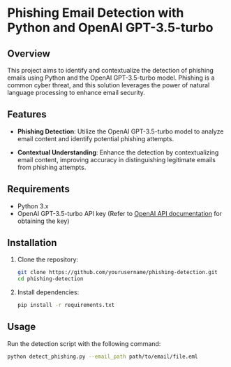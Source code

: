 # Phishing Email Detection with Python and OpenAI GPT-3.5-turbo

## Overview

This project aims to identify and contextualize the detection of phishing emails using Python and the OpenAI GPT-3.5-turbo model. Phishing is a common cyber threat, and this solution leverages the power of natural language processing to enhance email security.

## Features

- **Phishing Detection**: Utilize the OpenAI GPT-3.5-turbo model to analyze email content and identify potential phishing attempts.
  
- **Contextual Understanding**: Enhance the detection by contextualizing email content, improving accuracy in distinguishing legitimate emails from phishing attempts.

## Requirements

- Python 3.x
- OpenAI GPT-3.5-turbo API key (Refer to [OpenAI API documentation](https://beta.openai.com/docs/) for obtaining the key)

## Installation

1. Clone the repository:

    ```bash
    git clone https://github.com/yourusername/phishing-detection.git
    cd phishing-detection
    ```

2. Install dependencies:

    ```bash
    pip install -r requirements.txt
    ```

## Usage

Run the detection script with the following command:

```bash
python detect_phishing.py --email_path path/to/email/file.eml
